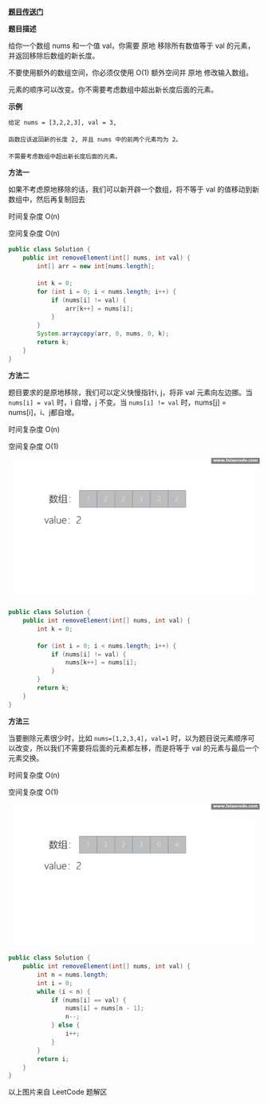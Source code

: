 
**[题目传送门](https://leetcode.com/problems/move-zeroes/)**

**题目描述**

给你一个数组 nums 和一个值 val，你需要 原地 移除所有数值等于 val 的元素，并返回移除后数组的新长度。

不要使用额外的数组空间，你必须仅使用 O(1) 额外空间并 原地 修改输入数组。

元素的顺序可以改变。你不需要考虑数组中超出新长度后面的元素。


**示例**
```html
给定 nums = [3,2,2,3], val = 3,

函数应该返回新的长度 2, 并且 nums 中的前两个元素均为 2。

不需要考虑数组中超出新长度后面的元素。
```

**方法一**

如果不考虑原地移除的话，我们可以新开辟一个数组，将不等于 val 的值移动到新数组中，然后再复制回去

时间复杂度 O(n)

空间复杂度 O(n)

```java
public class Solution {
    public int removeElement(int[] nums, int val) {
        int[] arr = new int[nums.length];

        int k = 0;
        for (int i = 0; i < nums.length; i++) {
            if (nums[i] != val) {
                arr[k++] = nums[i];
            }
        }
        System.arraycopy(arr, 0, nums, 0, k);
        return k;
    }
}
```

**方法二**

题目要求的是原地移除，我们可以定义快慢指针i, j，将非 val 元素向左边挪。当 `nums[i] = val` 时，i 自增，j 不变。当 `nums[i] != val` 时，nums[j] = nums[i]，i、j都自增。

时间复杂度 O(n)

空间复杂度 O(1)

![image](./../../../asset/removeelement1.gif)

```java
public class Solution {
    public int removeElement(int[] nums, int val) {
        int k = 0; 

        for (int i = 0; i < nums.length; i++) {
            if (nums[i] != val) {
                nums[k++] = nums[i];
            }
        }
        return k;
    }
}
```

**方法三**

当要删除元素很少时，比如 `nums=[1,2,3,4]`，`val=1` 时，以为题目说元素顺序可以改变，所以我们不需要将后面的元素都左移，而是将等于 val 的元素与最后一个元素交换。

时间复杂度 O(n)

空间复杂度 O(1)

![image](./../../../asset/removeelement2.gif)

```java
public class Solution {
    public int removeElement(int[] nums, int val) {
        int n = nums.length;
        int i = 0;
        while (i < n) {
            if (nums[i] == val) {
                nums[i] = nums[n - 1];
                n--;
            } else {
                i++;
            }
        }
        return i;
    }
}
```

以上图片来自 LeetCode 题解区